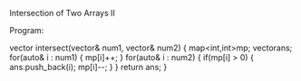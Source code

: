 Intersection of Two Arrays II

Program:

vector<int> intersect(vector<int>& num1, vector<int>& num2) {
        map<int,int>mp;
        vector<int>ans;
        for(auto& i : num1)
        {
            mp[i]++;
        }
        for(auto& i : num2)
        {
            if(mp[i] > 0)
            {
                ans.push_back(i);
                mp[i]--;
            }
        }
        return ans;
    }
